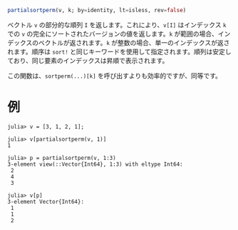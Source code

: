 ```julia
partialsortperm(v, k; by=identity, lt=isless, rev=false)
```

ベクトル `v` の部分的な順列 `I` を返します。これにより、`v[I]` はインデックス `k` での `v` の完全にソートされたバージョンの値を返します。`k` が範囲の場合、インデックスのベクトルが返されます。`k` が整数の場合、単一のインデックスが返されます。順序は `sort!` と同じキーワードを使用して指定されます。順列は安定しており、同じ要素のインデックスは昇順で表示されます。

この関数は、`sortperm(...)[k]` を呼び出すよりも効率的ですが、同等です。

# 例

```jldoctest
julia> v = [3, 1, 2, 1];

julia> v[partialsortperm(v, 1)]
1

julia> p = partialsortperm(v, 1:3)
3-element view(::Vector{Int64}, 1:3) with eltype Int64:
 2
 4
 3

julia> v[p]
3-element Vector{Int64}:
 1
 1
 2
```
